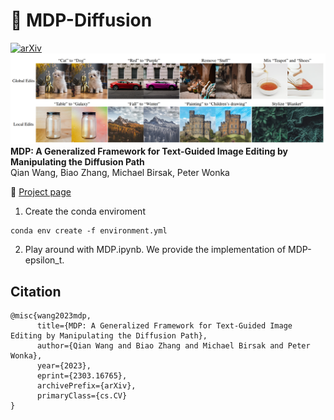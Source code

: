 # :watermelon: MDP-Diffusion

[![arXiv](https://img.shields.io/badge/arXiv-<2303.16765>-<COLOR>.svg)](https://arxiv.org/abs/2303.16765)
![Teaser image](./docs/teaser.png)
**MDP: A Generalized Framework for Text-Guided Image Editing by Manipulating the Diffusion Path**<br>
Qian Wang, Biao Zhang, Michael Birsak, Peter Wonka <br>


:rocket: [Project page](https://qianwangx.github.io/MDP-Diffusion/)

1. Create the conda enviroment
```
conda env create -f environment.yml
```
2. Play around with MDP.ipynb. We provide the implementation of MDP-epsilon_t.

## Citation

```
@misc{wang2023mdp,
      title={MDP: A Generalized Framework for Text-Guided Image Editing by Manipulating the Diffusion Path}, 
      author={Qian Wang and Biao Zhang and Michael Birsak and Peter Wonka},
      year={2023},
      eprint={2303.16765},
      archivePrefix={arXiv},
      primaryClass={cs.CV}
}
```
